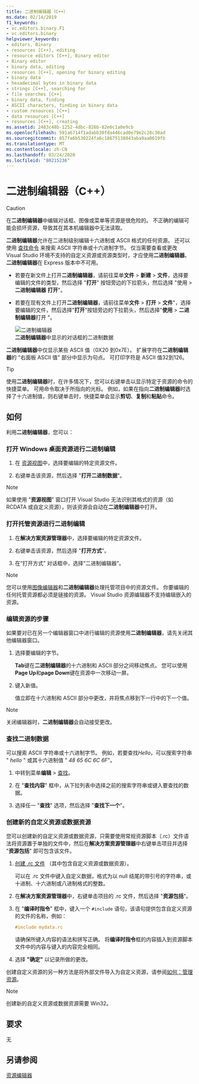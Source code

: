 ```yaml
---
title: 二进制编辑器（C++）
ms.date: 02/14/2019
f1_keywords:
- vc.editors.binary.F1
- vc.editors.binary
helpviewer_keywords:
- editors, Binary
- resources [C++], editing
- resource editors [C++], Binary editor
- Binary editor
- binary data, editing
- resources [C++], opening for binary editing
- binary data
- hexadecimal bytes in binary data
- strings [C++], searching for
- file searches [C++]
- binary data, finding
- ASCII characters, finding in binary data
- custom resources [C++]
- data resources [C++]
- resources [C++], creating
ms.assetid: 2483c48b-1252-4dbc-826b-82e6c1a0e9cb
ms.openlocfilehash: 591a6714f1adabb30fda446cad0e79e2c28c30ad
ms.sourcegitcommit: 857fa6b530224fa6c18675138043aba9aa0619fb
ms.translationtype: MT
ms.contentlocale: zh-CN
ms.lasthandoff: 03/24/2020
ms.locfileid: "80215236"
---
```

# <a name="binary-editor-c"></a>二进制编辑器（C++）

> [!CAUTION]
> 在**二进制编辑器**中编辑对话框、图像或菜单等资源是很危险的。 不正确的编辑可能会损坏资源，导致其在其本机编辑器中无法读取。

**二进制编辑器**允许在二进制级别编辑十六进制或 ASCII 格式的任何资源。 还可以使用 [查找命令](/visualstudio/ide/reference/find-command) 来搜索 ASCII 字符串或十六进制字节。 仅当需要查看或更改 Visual Studio 环境不支持的自定义资源或资源类型时，才应使用**二进制编辑器**。 **二进制编辑器**在 Express 版本中不可用。

- 若要在新文件上打开**二进制编辑器**，请前往菜单**文件** > **新建** > **文件**，选择要编辑的文件的类型，然后选择 "**打开**" 按钮旁边的下拉箭头，然后选择 "使用 > **二进制编辑器** **打开**"。

- 若要在现有文件上打开**二进制编辑器**，请前往菜单**文件** > **打开** > **文件**"，选择要编辑的文件，然后选择"**打开**"按钮旁边的下拉箭头，然后选择"**使用** > **二进制编辑器**打开 "。

   ![二进制编辑器](../mfc/media/vcbinaryeditor2.gif "vcBinaryEditor2")<br/>
   **二进制编辑器**中显示的对话框的二进制数据

**二进制编辑器**中仅显示某些 ASCII 值（0X20 到0x7E）。 扩展字符在**二进制编辑器**的 "右面板 ASCII 值" 部分中显示为句点。 可打印字符是 ASCII 值32到126。

> [!TIP]
> 使用**二进制编辑器**时，在许多情况下，您可以右键单击以显示特定于资源的命令的快捷菜单。 可用命令取决于所指向的光标。 例如，如果在指向**二进制编辑器**时选择了十六进制值，则右键单击时，快捷菜单会显示**剪切**、**复制**和**粘贴**命令。

## <a name="how-to"></a>如何

利用**二进制编辑器**，您可以：

### <a name="to-open-a-windows-desktop-resource-for-binary-editing"></a>打开 Windows 桌面资源进行二进制编辑

1. 在 [资源视图](how-to-create-a-resource-script-file.md#create-resources)中，选择要编辑的特定资源文件。

1. 右键单击该资源，然后选择 "**打开二进制数据**"。

> [!NOTE]
> 如果使用 "**资源视图**" 窗口打开 Visual Studio 无法识别其格式的资源（如 RCDATA 或自定义资源），则该资源会自动在**二进制编辑器**中打开。

### <a name="to-open-a-managed-resource-for-binary-editing"></a>打开托管资源进行二进制编辑

1. 在**解决方案资源管理器**中，选择要编辑的特定资源文件。

1. 右键单击该资源，然后选择 "**打开方式**"。

1. 在“打开方式” 对话框中，选择“二进制编辑器”。

> [!NOTE]
> 您可以使用[图像编辑器](../windows/image-editor-for-icons.md)和**二进制编辑器**处理托管项目中的资源文件。 你要编辑的任何托管资源都必须是链接的资源。 Visual Studio 资源编辑器不支持编辑嵌入的资源。

### <a name="to-edit-a-resource"></a>编辑资源的步骤

如果要对已在另一个编辑器窗口中进行编辑的资源使用**二进制编辑器**，请先关闭其他编辑器窗口。

1. 选择要编辑的字节。

   **Tab**键在**二进制编辑器**的十六进制和 ASCII 部分之间移动焦点。 您可以使用**Page Up**和**page Down**键在资源中一次移动一屏。

1. 键入新值。

   值立即在十六进制和 ASCII 部分中更改，并将焦点移到下一行中的下一个值。

> [!NOTE]
> 关闭编辑器时，**二进制编辑器**会自动接受更改。

### <a name="to-find-binary-data"></a>查找二进制数据

可以搜索 ASCII 字符串或十六进制字节。 例如，若要查找*Hello*，可以搜索字符串 " *hello* " 或其十六进制值 " *48 65 6C 6C 6F*"。

1. 中转到菜单**编辑** > [查找](/visualstudio/ide/reference/find-command)。

1. 在 "**查找内容**" 框中，从下拉列表中选择之前的搜索字符串或键入要查找的数据。

1. 选择任一 "**查找**" 选项，然后选择 "**查找下一个**"。

### <a name="to-create-a-new-custom-or-data-resource"></a>创建新的自定义资源或数据资源

您可以创建新的自定义资源或数据资源，只需要使用常规资源脚本（.rc）文件语法将资源置于单独的文件中，然后在**解决方案资源管理器**中右键单击项目并选择 "**资源包括**" 即可包含该文件。

1. [创建 .rc 文件](../windows/how-to-create-a-resource-script-file.md) （其中包含自定义资源或数据资源）。

   可以在 .rc 文件中键入自定义数据，格式为以 null 结尾的带引号的字符串，或十进制、十六进制或八进制格式的整数。

1. 在**解决方案资源管理器**中，右键单击项目的 .rc 文件，然后选择 "**资源包括**"。

1. 在 "**编译时指令**" 框中，键入一个 `#include` 语句，该语句提供包含自定义资源的文件的名称，例如：

    ```cpp
    #include mydata.rc
    ```

   请确保所键入内容的语法和拼写正确。 将**编译时指令**框的内容插入到资源脚本文件中的内容与键入的内容完全相同。

1. 选择 **"确定"** 以记录所做的更改。

创建自定义资源的另一种方法是将外部文件导入为自定义资源，请参阅[如何：管理资源](../windows/how-to-import-and-export-resources.md)。

> [!NOTE]
> 创建新的自定义资源或数据资源需要 Win32。

## <a name="requirements"></a>要求

无

## <a name="see-also"></a>另请参阅

[资源编辑器](../windows/resource-editors.md)
